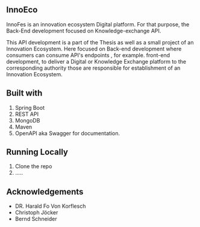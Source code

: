 ## InnoEco 

InnoFes is an innovation ecosystem Digital platform. For that purpose, the Back-End development focused on Knowledge-exchange API.  

This API development is a part of the Thesis as well as a small project of an Innovation Ecosystem. 
Here focused on Back-end development where consumers can consume API's endpoints , for example. front-end development, to deliver a Digital or Knowledge Exchange platform to the corresponding authority those are responsible for establishment of an Innovation Ecosystem.

## Built with

1. Spring Boot
2. REST API
3. MongoDB
4. Maven
5. OpenAPI aka Swagger for documentation. 

## Running Locally

1. Clone the repo
2. .....

## Acknowledgements
 - DR. Harald Fo Von Korflesch
 - Christoph Jöcker
 - Bernd Schneider
